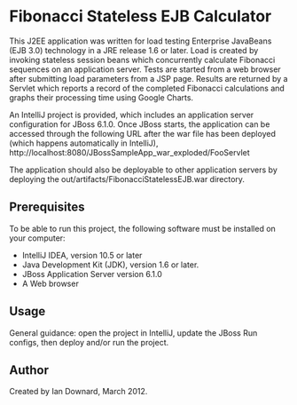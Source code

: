 Fibonacci Stateless EJB Calculator
==================================

This J2EE application was written for load testing Enterprise JavaBeans (EJB 3.0) technology in a JRE release 1.6 or later. Load is created by invoking stateless session beans which concurrently calculate Fibonacci sequences on an application server. Tests are started from a web browser after submitting load parameters from a JSP page.  Results are returned by a Servlet which reports a record of the completed Fibonacci calculations and graphs their processing time using Google Charts.

An IntelliJ project is provided, which includes an application server configuration for JBoss 6.1.0. Once JBoss starts, the application can be accessed through the following URL after the war file has been deployed (which happens automatically in IntelliJ), http://localhost:8080/JBossSampleApp_war_exploded/FooServlet

The application should also be deployable to other application servers by deploying the out/artifacts/FibonacciStatelessEJB.war directory.


Prerequisites
-------------

To be able to run this project, the following software must be installed on your computer:

   * IntelliJ IDEA, version 10.5 or later
   * Java Development Kit (JDK), version 1.6 or later.
   * JBoss Application Server version 6.1.0
   * A Web browser


Usage
-----

General guidance: open the project in IntelliJ, update the JBoss Run configs, then deploy and/or run the project.


Author
------

Created by Ian Downard, March 2012.